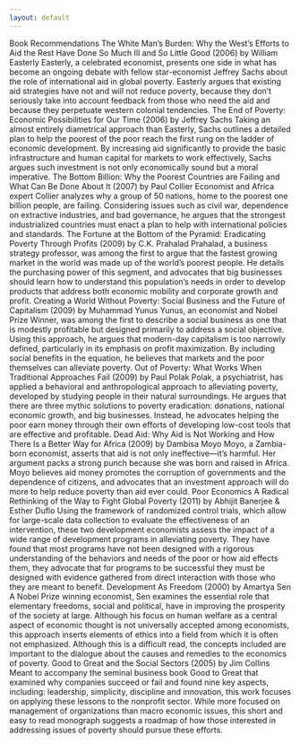 ```yaml
---
layout: default
---
```


Book Recommendations
The White Man’s Burden: Why the West’s Efforts to Aid the Rest Have Done So Much Ill and So Little Good (2006)
by William Easterly
Easterly, a celebrated economist, presents one side in what has become an ongoing debate with fellow star-economist Jeffrey Sachs about the role of international aid in global poverty. Easterly argues that existing aid strategies have not and will not reduce poverty, because they don’t seriously take into account feedback from those who need the aid and because they perpetuate western colonial tendencies.
The End of Poverty: Economic Possibilities for Our Time (2006)
by Jeffrey Sachs
Taking an almost entirely diametrical approach than Easterly, Sachs outlines a detailed plan to help the poorest of the poor reach the first rung on the ladder of economic development. By increasing aid significantly to provide the basic infrastructure and human capital for markets to work effectively, Sachs argues such investment is not only economically sound but a moral imperative.
The Bottom Billion: Why the Poorest Countries are Failing and What Can Be Done About It (2007)
by Paul Collier
Economist and Africa expert Collier analyzes why a group of 50 nations, home to the poorest one billion people, are failing. Considering issues such as civil war, dependence on extractive industries, and bad governance, he argues that the strongest industrialized countries must enact a plan to help with international policies and standards.
The Fortune at the Bottom of the Pyramid: Eradicating Poverty Through Profits (2009)
by C.K. Prahalad
Prahalad, a business strategy professor, was among the first to argue that the fastest growing market in the world was made up of the world’s poorest people. He details the purchasing power of this segment, and advocates that big businesses should learn how to understand this population’s needs in order to develop products that address both economic mobility and corporate growth and profit.
Creating a World Without Poverty: Social Business and the Future of Capitalism (2009)
by Muhammad Yunus
Yunus, an economist and Nobel Prize Winner, was among the first to describe a social business as one that is modestly profitable but designed primarily to address a social objective. Using this approach, he argues that modern-day capitalism is too narrowly defined, particularly in its emphasis on profit maximization. By including social benefits in the equation, he believes that markets and the poor themselves can alleviate poverty.
Out of Poverty: What Works When Traditional Approaches Fail (2009)
by Paul Polak
Polak, a psychiatrist, has applied a behavioral and anthropological approach to alleviating poverty, developed by studying people in their natural surroundings. He argues that there are three mythic solutions to poverty eradication: donations, national economic growth, and big businesses. Instead, he advocates helping the poor earn money through their own efforts of developing low-cost tools that are effective and profitable.
Dead Aid: Why Aid is Not Working and How There Is a Better Way for Africa (2009)
by Dambisa Moyo
Moyo, a Zambia-born economist, asserts that aid is not only ineffective—it’s harmful. Her argument packs a strong punch because she was born and raised in Africa. Moyo believes aid money promotes the corruption of governments and the dependence of citizens, and advocates that an investment approach will do more to help reduce poverty than aid ever could.
Poor Economics A Radical Rethinking of the Way to Fight Global Poverty (2011)
by Abhijit Banerjee & Esther Duflo
Using the framework of randomized control trials, which allow for large-scale data collection to evaluate the effectiveness of an intervention, these two development economists assess the impact of a wide range of development programs in alleviating poverty. They have found that most programs have not been designed with a rigorous understanding of the behaviors and needs of the poor or how aid effects them, they advocate that for programs to be successful they must be designed with evidence gathered from direct interaction with those who they are meant to benefit.
Development As Freedom (2000)
by Amartya Sen
A Nobel Prize winning economist, Sen examines the essential role that elementary freedoms, social and political, have in improving the prosperity of the society at large. Although his focus on human welfare as a central aspect of economic thought is not universally accepted among economists, this approach inserts elements of ethics into a field from which it is often not emphasized. Although this is a difficult read, the concepts included are important to the dialogue about the causes and remedies to the economics of poverty.
Good to Great and the Social Sectors (2005)
by Jim Collins
Meant to accompany the seminal business book Good to Great that examined why companies succeed or fail and found nine key aspects, including: leadership, simplicity, discipline and innovation, this work focuses on applying these lessons to the nonprofit sector. While more focused on management of organizations than macro economic issues, this short and easy to read monograph suggests a roadmap of how those interested in addressing issues of poverty should pursue these efforts.
